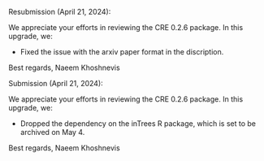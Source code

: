 Resubmission (April 21, 2024):

We appreciate your efforts in reviewing the CRE 0.2.6 package. In this upgrade, we:

- Fixed the issue with the arxiv paper format in the discription. 

Best regards, 
Naeem Khoshnevis

Submission (April 21, 2024):

We appreciate your efforts in reviewing the CRE 0.2.6 package. In this upgrade, we:

- Dropped the dependency on the inTrees R package, which is set to be archived on May 4. 

Best regards, 
Naeem Khoshnevis
